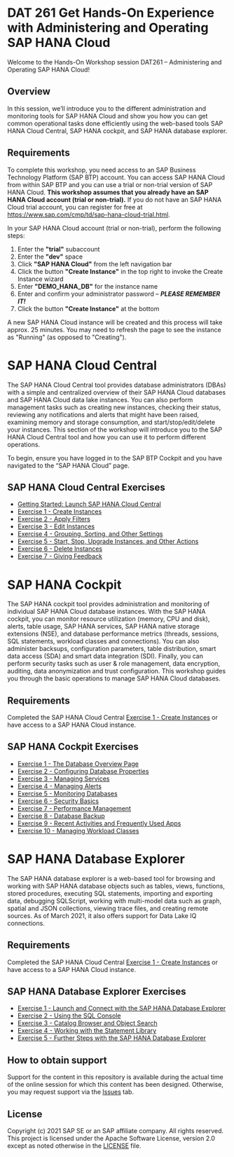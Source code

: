 # DAT 261 Get Hands-On Experience with Administering and Operating SAP HANA Cloud

Welcome to the Hands-On Workshop session DAT261 – Administering and Operating SAP HANA Cloud!

## Overview

In this session, we’ll introduce you to the different administration and monitoring tools for SAP HANA Cloud and show you how you can get common operational tasks done efficiently using the web-based tools SAP HANA Cloud Central, SAP HANA cockpit, and SAP HANA database explorer.

## Requirements

To complete this workshop, you need access to an SAP Business Technology Platform (SAP BTP) account. You can access SAP HANA Cloud from within SAP BTP and you can use a trial or non-trial version of SAP HANA Cloud. **This workshop assumes that you already have an SAP HANA Cloud account (trial or non-trial).** If you do not have an SAP HANA Cloud trial account, you can register for free at https://www.sap.com/cmp/td/sap-hana-cloud-trial.html.

In your SAP HANA Cloud account (trial or non-trial), perform the following steps:

1.	Enter the **"trial"** subaccount
2.	Enter the **"dev"** space
3.	Click **"SAP HANA Cloud"** from the left navigation bar
4.	Click the button **"Create Instance"** in the top right to invoke the Create Instance wizard
5.	Enter **"DEMO_HANA_DB"** for the instance name
6.	Enter and confirm your administrator password – ***PLEASE REMEMBER IT!***
7.	Click the button **"Create Instance"** at the bottom

A new SAP HANA Cloud instance will be created and this process will take approx. 25 minutes.  You may need to refresh the page to see the instance as "Running" (as opposed to "Creating").

# SAP HANA Cloud Central

The SAP HANA Cloud Central tool provides database administrators (DBAs) with a simple and centralized overview of their SAP HANA Cloud databases and SAP HANA Cloud data lake instances. You can also perform management tasks such as creating new instances, checking their status, reviewing any notifications and alerts that might have been raised, examining memory and storage consumption, and start/stop/edit/delete your instances. This section of the workshop will introduce you to the SAP HANA Cloud Central tool and how you can use it to perform different operations.

To begin, ensure you have logged in to the SAP BTP Cockpit and you have navigated to the “SAP HANA Cloud” page.

## SAP HANA Cloud Central Exercises

- [Getting Started: Launch SAP HANA Cloud Central](exercises/hana_cloud_central/ex0/)
- [Exercise 1 - Create Instances](exercises/hana_cloud_central/ex2/)
- [Exercise 2 - Apply Filters](exercises/hana_cloud_central/ex1/)
- [Exercise 3 - Edit Instances](exercises/hana_cloud_central/ex_3/)
- [Exercise 4 - Grouping, Sorting, and Other Settings](exercises/hana_cloud_central/ex_4/)
- [Exercise 5 - Start, Stop, Upgrade Instances, and Other Actions](exercises/hana_cloud_central/ex_5/)
- [Exercise 6 - Delete Instances](exercises/hana_cloud_central/ex_6/)
- [Exercise 7 - Giving Feedback](exercises/hana_cloud_central/ex_7/)

# SAP HANA Cockpit

The SAP HANA cockpit tool provides administration and monitoring of individual SAP HANA Cloud database instances. With the SAP HANA cockpit, you can monitor resource utilization (memory, CPU and disk), alerts, table usage, SAP HANA services, SAP HANA native storage extensions (NSE), and database performance metrics (threads, sessions, SQL statements, workload classes and connections). You can also administer backsups, configuration parameters, table distribution, smart data access (SDA) and smart data integration (SDI). Finally, you can perform security tasks such as user & role management, data encryption, auditing, data anonymization and trust configuration. This workshop guides you through the basic operations to manage SAP HANA Cloud databases.

## Requirements

Completed the SAP HANA Cloud Central [Exercise 1 - Create Instances](exercises/hana_cloud_central/ex2/) or have access to a SAP HANA Cloud instance.

## SAP HANA Cockpit Exercises


- [Exercise 1 - The Database Overview Page](exercises/hana_cockpit/ex_1/)
- [Exercise 2 - Configuring Database Properties](exercises/hana_cockpit/ex_2/)
- [Exercise 3 - Managing Services](exercises/hana_cockpit/ex_3/)
- [Exercise 4 - Managing Alerts](exercises/hana_cockpit/ex_4/)
- [Exercise 5 - Monitoring Databases](exercises/hana_cockpit/ex_5/)
- [Exercise 6 - Security Basics](exercises/hana_cockpit/ex_6/)
- [Exercise 7 - Performance Management](exercises/hana_cockpit/ex_7/)
- [Exercise 8 - Database Backup](exercises/hana_cockpit/ex_8/)
- [Exercise 9 - Recent Activities and Frequently Used Apps](exercises/hana_cockpit/ex_9/)
- [Exercise 10 - Managing Workload Classes](exercises/hana_cockpit/ex_10/)



# SAP HANA Database Explorer

The SAP HANA database explorer is a web-based tool for browsing and working with SAP HANA database objects such as tables, views, functions, stored procedures, executing SQL statements, importing and exporting data, debugging SQLScript, working with multi-model data such as graph, spatial and JSON collections,  viewing trace files, and creating remote sources.  As of March 2021, it also offers support for Data Lake IQ connections.


## Requirements

Completed the SAP HANA Cloud Central [Exercise 1 - Create Instances](exercises/hana_cloud_central/ex2/) or have access to a SAP HANA Cloud instance.


## SAP HANA Database Explorer Exercises


- [Exercise 1 - Launch and Connect with the SAP HANA Database Explorer](exercises/database_explorer/ex1/)
- [Exercise 2 - Using the SQL Console](exercises/database_explorer/ex2/)
- [Exercise 3 - Catalog Browser and Object Search](exercises/database_explorer/ex3/)
- [Exercise 4 - Working with the Statement Library](exercises/database_explorer/ex4/)
- [Exercise 5 - Further Steps with the SAP HANA Database Explorer](exercises/database_explorer/ex5/)
 

## How to obtain support

Support for the content in this repository is available during the actual time of the online session for which this content has been designed. Otherwise, you may request support via the [Issues](../../issues) tab.

## License
Copyright (c) 2021 SAP SE or an SAP affiliate company. All rights reserved. This project is licensed under the Apache Software License, version 2.0 except as noted otherwise in the [LICENSE](LICENSES/Apache-2.0.txt) file.
